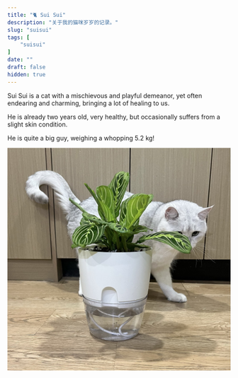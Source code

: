 ```yaml
---
title: "🐈 Sui Sui"
description: "关于我的猫咪岁岁的记录。"
slug: "suisui"
tags: [
    "suisui"
]
date: ""
draft: false
hidden: true
---
```


Sui Sui is a cat with a mischievous and playful demeanor, yet often endearing and charming, bringing a lot of healing to us.

He is already two years old, very healthy, but occasionally suffers from a slight skin condition.

He is quite a big guy, weighing a whopping 5.2 kg!

![](image.jpg#minipic)
